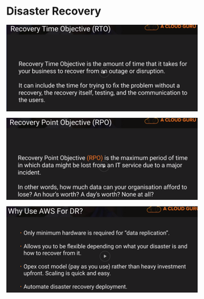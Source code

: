 # Disaster Recovery

![RTO](https://github.com/MathewT/aws-certified-architect-pro/blob/master/upload/rto.PNG)

![RPO](https://github.com/MathewT/aws-certified-architect-pro/blob/master/upload/rpo.PNG)

![AWS for DR](https://github.com/MathewT/aws-certified-architect-pro/blob/master/upload/aws-for-dr.PNG)



